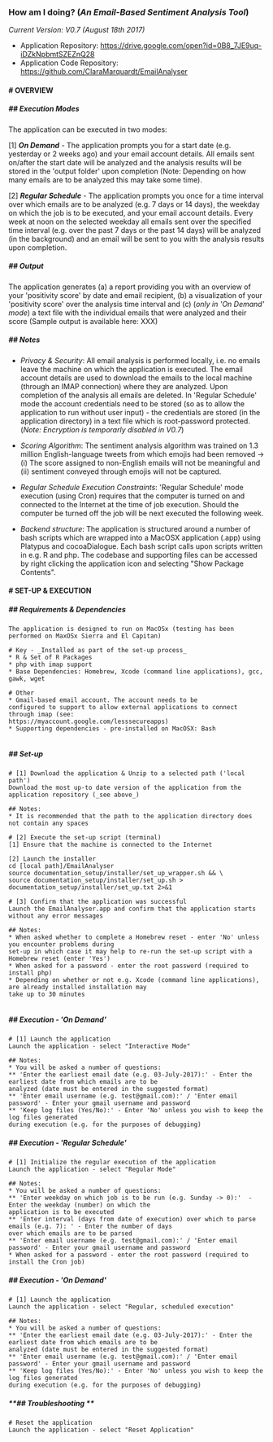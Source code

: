 ### **How am I doing?** (_An Email-Based Sentiment Analysis Tool_)

_Current Version: V0.7 (August 18th 2017)_

- Application Repository: https://drive.google.com/open?id=0B8_7JE9uq-iDZkNpbmtSZEZnQ28
- Application Code Repository: https://github.com/ClaraMarquardt/EmailAnalyser

#### # OVERVIEW

##### **## Execution Modes**  
The application can be executed in two modes:  

[1] _**On Demand**_ - The application prompts you for a start date (e.g. yesterday or 2 weeks ago) and your email account details. All emails sent on/after the start date will be analyzed and the analysis results will be stored in the 'output folder' upon completion (Note: Depending on how many emails are to be analyzed this may take some time). 

[2] _**Regular Schedule**_ - The application prompts you once for a time interval over which emails are to be analyzed (e.g. 7 days or 14 days), the weekday on which the job is to be executed, and your email account details. Every week at noon on the selected weekday all emails sent over the specified time interval (e.g. over the past 7 days or the past 14 days) will be analyzed (in the background) and an email will be sent to you with the analysis results upon completion. 

##### **## Output**  
The application generates (a) a report providing you with an overview of your 'positivity score' by date and email recipient, (b) a visualization of your 'positivity score' over the analysis time interval and (c) (_only in 'On Demand' mode_) a text file with the individual emails that were analyzed and their score (Sample output is available here: XXX)

##### **## Notes**  

 - _Privacy & Security_: All email analysis is performed locally, i.e. no emails leave the machine on which the application is executed. The email account details are used to download the emails to the local machine (through an IMAP connection) where they are analyzed. Upon completion of the analysis all emails are  deleted. In 'Regular Schedule' mode the account credentials need to be stored (so as to allow the application to run without user input) - the credentials are stored (in the application directory) in a text file which is root-password protected. (_Note: Encryption is temporarly disabled in V0.7_)
 
 - _Scoring Algorithm_: The sentiment analysis algorithm was trained on 1.3 million English-language tweets from which emojis had been removed -> (i) The score assigned to non-English emails will not be meaningful and (ii) sentiment conveyed through emojis will not be captured. 

 - _Regular Schedule Execution Constraints_: 'Regular Schedule' mode execution (using Cron) requires that the computer is turned on and connected to the Internet at the time of job execution. Should the computer be turned off the job will be next executed the following week.  

- *Backend structure*: The application is structured around a number of bash scripts 
which are wrapped into a MacOSX application (.app) using Platypus and cocoaDialogue. Each bash script calls upon scripts written in e.g. R and php. The codebase and supporting files can be accessed by 
right clicking the application icon and selecting "Show Package Contents". 

#### # SET-UP & EXECUTION

##### **## Requirements & Dependencies**  

````
The application is designed to run on MacOSx (testing has been performed on MaxOSx Sierra and El Capitan)

# Key - _Installed as part of the set-up process_
* R & Set of R Packages 
* php with imap support 
* Base Dependencies: Homebrew, Xcode (command line applications), gcc, gawk, wget

# Other
* Gmail-based email account. The account needs to be 
configured to support to allow external applications to connect through imap (see: 
https://myaccount.google.com/lesssecureapps) 
* Supporting dependencies - pre-installed on MacOSX: Bash


````

##### **## Set-up**  

````
# [1] Download the application & Unzip to a selected path ('local path')
Download the most up-to date version of the application from the application repository (_see above_)

## Notes:
* It is recommended that the path to the application directory does not contain any spaces

# [2] Execute the set-up script (terminal)
[1] Ensure that the machine is connected to the Internet

[2] Launch the installer
cd [local path]/EmailAnalyser
source documentation_setup/installer/set_up_wrapper.sh && \
source documentation_setup/installer/set_up.sh > documentation_setup/installer/set_up.txt 2>&1 

# [3] Confirm that the application was successful 
Launch the EmailAnalyser.app and confirm that the application starts without any error messages

## Notes:
* When asked whether to complete a Homebrew reset - enter 'No' unless you encounter problems during 
set-up in which case it may help to re-run the set-up script with a Homebrew reset (enter 'Yes')
* When asked for a password - enter the root password (required to install php)
* Depending on whether or not e.g. Xcode (command line applications), are already installed installation may 
take up to 30 minutes


````

##### **## Execution - 'On Demand'**  

````
# [1] Launch the application
Launch the application - select "Interactive Mode"

## Notes:
* You will be asked a number of questions:
** 'Enter the earliest email date (e.g. 03-July-2017):' - Enter the earliest date from which emails are to be 
analyzed (date must be entered in the suggested format)
** 'Enter email username (e.g. test@gmail.com):' / 'Enter email password' - Enter your gmail username and password 
** 'Keep log files (Yes/No):' - Enter 'No' unless you wish to keep the log files generated 
during execution (e.g. for the purposes of debugging)
````

##### **## Execution - 'Regular Schedule'**  

````
# [1] Initialize the regular execution of the application
Launch the application - select "Regular Mode"

## Notes:
* You will be asked a number of questions:
** 'Enter weekday on which job is to be run (e.g. Sunday -> 0):'  - Enter the weekday (number) on which the 
application is to be executed
** 'Enter interval (days from date of execution) over which to parse emails (e.g. 7): ' - Enter the number of days 
over which emails are to be parsed
** 'Enter email username (e.g. test@gmail.com):' / 'Enter email password' - Enter your gmail username and password 
* When asked for a password - enter the root password (required to install the Cron job)
````

##### **## Execution - 'On Demand'**  

````
# [1] Launch the application
Launch the application - select "Regular, scheduled execution"

## Notes:
* You will be asked a number of questions:
** 'Enter the earliest email date (e.g. 03-July-2017):' - Enter the earliest date from which emails are to be 
analyzed (date must be entered in the suggested format)
** 'Enter email username (e.g. test@gmail.com):' / 'Enter email password' - Enter your gmail username and password 
** 'Keep log files (Yes/No):' - Enter 'No' unless you wish to keep the log files generated 
during execution (e.g. for the purposes of debugging)
````

##### **## Troubleshooting **  

````
# Reset the application
Launch the application - select "Reset Application"



````



